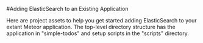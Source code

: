 #Adding ElasticSearch to an Existing Application

Here are project assets to help you get started adding ElasticSearch to your extant Meteor application. The top-level directory structure has the application in "simple-todos" and setup scripts in the "scripts" directory.
